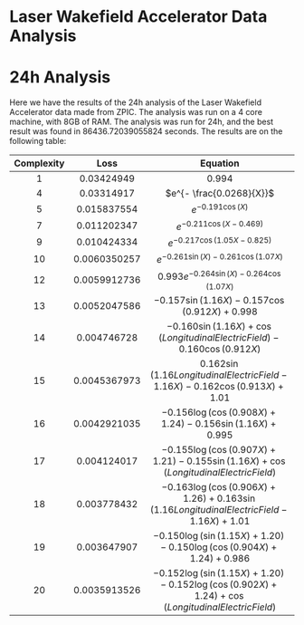 
Laser Wakefield Accelerator Data Analysis
=========================================

# 24h Analysis


Here we have the results of the 24h analysis of the Laser Wakefield Accelerator data made from ZPIC. The analysis was run on a 4 core machine, with 8GB of RAM. The analysis was run for 24h, and the best result was found in 86436.72039055824 seconds. The results are on the following table:  

|Complexity|Loss|Equation|
| :---: | :---: | :---: |
|1|0.03424949|$0.994$|
|4|0.03314917|$e^{- \frac{0.0268}{X}}$|
|5|0.015837554|$e^{- 0.191 \cos{\left(X \right)}}$|
|7|0.011202347|$e^{- 0.211 \cos{\left(X - 0.469 \right)}}$|
|9|0.010424334|$e^{- 0.217 \cos{\left(1.05 X - 0.825 \right)}}$|
|10|0.0060350257|$e^{- 0.261 \sin{\left(X \right)} - 0.261 \cos{\left(1.07 X \right)}}$|
|12|0.0059912736|$0.993 e^{- 0.264 \sin{\left(X \right)} - 0.264 \cos{\left(1.07 X \right)}}$|
|13|0.0052047586|$- 0.157 \sin{\left(1.16 X \right)} - 0.157 \cos{\left(0.912 X \right)} + 0.998$|
|14|0.004746728|$- 0.160 \sin{\left(1.16 X \right)} + \cos{\left(LongitudinalElectricField \right)} - 0.160 \cos{\left(0.912 X \right)}$|
|15|0.0045367973|$0.162 \sin{\left(1.16 LongitudinalElectricField - 1.16 X \right)} - 0.162 \cos{\left(0.913 X \right)} + 1.01$|
|16|0.0042921035|$- 0.156 \log{\left(\cos{\left(0.908 X \right)} + 1.24 \right)} - 0.156 \sin{\left(1.16 X \right)} + 0.995$|
|17|0.004124017|$- 0.155 \log{\left(\cos{\left(0.907 X \right)} + 1.21 \right)} - 0.155 \sin{\left(1.16 X \right)} + \cos{\left(LongitudinalElectricField \right)}$|
|18|0.003778432|$- 0.163 \log{\left(\cos{\left(0.906 X \right)} + 1.26 \right)} + 0.163 \sin{\left(1.16 LongitudinalElectricField - 1.16 X \right)} + 1.01$|
|19|0.003647907|$- 0.150 \log{\left(\sin{\left(1.15 X \right)} + 1.20 \right)} - 0.150 \log{\left(\cos{\left(0.904 X \right)} + 1.24 \right)} + 0.986$|
|20|0.0035913526|$- 0.152 \log{\left(\sin{\left(1.15 X \right)} + 1.20 \right)} - 0.152 \log{\left(\cos{\left(0.902 X \right)} + 1.24 \right)} + \cos{\left(LongitudinalElectricField \right)}$|

